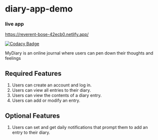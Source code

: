 # diary-app-demo

### live app
https://reverent-bose-42ecb0.netlify.app/

[![Codacy Badge](https://api.codacy.com/project/badge/Grade/76fc10cdf18b4f808a49a0bf140a7a45)](https://app.codacy.com/manual/okezieobi/diary-app-demo?utm_source=github.com&utm_medium=referral&utm_content=okezieobi/diary-app-demo&utm_campaign=Badge_Grade_Dashboard)

MyDiary is an online journal where users can pen down their thoughts and feelings

## Required Features
1. Users can create an account and log in.
2. Users can view all entries to their diary.
3. Users can view the contents of a diary entry.
4. Users can add or modify an entry.

## Optional Features
1. Users can set and get daily notifications that prompt them to add an entry to their diary.
